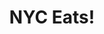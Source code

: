 ---
layout: "page"
title: "NYC Eats!"
description: Eats Concrete Jungle, Wet Dream Tomato. | A food and travel blog by @CarissaEats, where I share my favorite small businesses, easy recipes, and travel adventures.
---